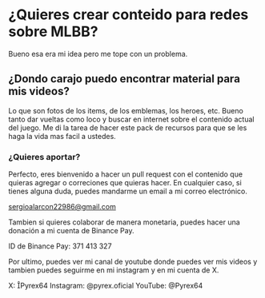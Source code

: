 # ¿Quieres crear conteido para redes sobre MLBB?

Bueno esa era mi idea pero me tope con un problema.

## ¿Dondo carajo puedo encontrar material para mis videos?

Lo que son fotos de los items, de los emblemas, los heroes, etc.
Bueno tanto dar vueltas como loco y buscar en internet sobre el contenido actual del juego.
Me di la tarea de hacer este pack de recursos para que se les haga la vida mas facil a ustedes.

### ¿Quieres aportar?

Perfecto, eres bienvenido a hacer un pull request con el contenido que quieras agregar o correciones que quieras hacer.
En cualquier caso, si tienes alguna duda, puedes mandarme un email a mi correo electrónico.

sergioalarcon22986@gmail.com

Tambien si quieres colaborar de manera monetaria, puedes hacer una donación a mi cuenta de Binance Pay.

ID de Binance Pay: 371 413 327

Por ultimo, puedes ver mi canal de youtube donde puedes ver mis videos y tambien puedes seguirme en mi instagram y en mi cuenta de X.

X: Pyrex64
Instagram: @pyrex.oficial
YouTube: @Pyrex64

